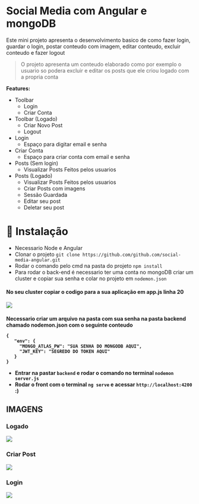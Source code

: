 <h1>Social Media com Angular e mongoDB</h1>

Este mini projeto apresenta o desenvolvimento basico de como fazer login, guardar o login, postar conteudo com imagem, editar conteudo, excluir conteudo e fazer logout

> O projeto apresenta um conteudo elaborado como por exemplo o usuario so podera excluir e editar os posts que ele criou logado com a propria conta 


<b>Features:</b>
- Toolbar
  - Login 
  - Criar Conta
- Toolbar (Logado)
  - Criar Novo Post
  - Logout
- Login
  - Espaço para digitar email e senha
- Criar Conta
  - Espaço para criar conta com email e senha
- Posts (Sem login)
  - Visualizar Posts Feitos pelos usuarios
- Posts (Logado)
   - Visualizar Posts Feitos pelos usuarios
   - Criar Posts com imagens
   - Sessão Guardada
   - Editar seu post
   - Deletar seu post
# 💾 Instalação
- Necessario Node e Angular
- Clonar o projeto ```git clone https://github.com/github.com/social-media-angular.git```
- Rodar o comando pelo cmd na pasta do projeto ```npm install```
- Para rodar o back-end é necessario ter uma conta no mongoDB criar um cluster e copiar sua senha e colar no projeto em ```nodemon.json```
<h4>No seu cluster copiar o codigo para a sua aplicação em app.js linha 20</h4>
 <img src="https://user-images.githubusercontent.com/61124602/214821232-75e1fa34-b21f-4a69-b474-488d5c5bcfc1.png">
<h4>Necessario criar um arquivo na pasta com sua senha na pasta backend chamado nodemon.json com o seguinte conteudo</h4?>
 
 ```
{
    "env": {
      "MONGO_ATLAS_PW": "SUA SENHA DO MONGODB AQUI",
      "JWT_KEY": "SEGREDO DO TOKEN AQUI"
    }
 }
```

- Entrar na pastar ```backend``` e rodar o comando no terminal ```nodemon server.js```
- Rodar o front com o terminal ```ng serve``` e acessar ```http://localhost:4200``` :)


<h2>IMAGENS</h2>
<h3>Logado</h3>
 <img src="https://user-images.githubusercontent.com/61124602/214823260-55d998f1-4873-40c4-9bf6-eb089ef614b4.png">
 
<h3>Criar Post</h3>
<img src="https://user-images.githubusercontent.com/61124602/214823438-a581ce27-6d3b-42e4-8b55-4a5a7fa8eff1.png">

<h3>Login</h3>
 <img src="https://user-images.githubusercontent.com/61124602/214823546-9fa634d0-ac2c-4e3a-8d90-fc12f0c55dd4.png">




  
